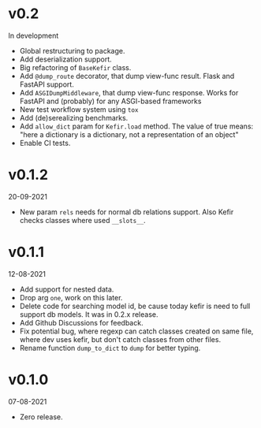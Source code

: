 # v0.2
In development
* Global restructuring to package.
* Add deserialization support.
* Big refactoring of `BaseKefir` class.
* Add `@dump_route` decorator, that dump view-func result. Flask and FastAPI support.
* Add `ASGIDumpMiddleware`, that dump view-func response. Works for FastAPI and (probably)
  for any ASGI-based frameworks
* New test workflow system using `tox`
* Add (de)serealizing benchmarks.
* Add `allow_dict` param for `Kefir.load` method. The value of true means: "here a dictionary is a dictionary,
  not a representation of an object"
* Enable CI tests.
# v0.1.2
20-09-2021
* New param `rels` needs for normal db relations support. Also Kefir checks classes where used `__slots__`.
# v0.1.1
12-08-2021
* Add support for nested data.
* Drop arg `one`, work on this later.
* Delete code for searching model id, be cause today kefir is need to full support db models. It was in 0.2.x release.
* Add Github Discussions for feedback.
* Fix potential bug, where regexp can catch classes created on same file, where dev uses kefir, but don't catch classes from other files.
* Rename function `dump_to_dict` to `dump` for better typing.
# v0.1.0
07-08-2021
* Zero release.